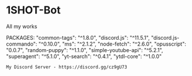# 1SHOT-Bot
All my works

PACKAGES: "common-tags": "^1.8.0",
    "discord.js": "^11.5.1",
    "discord.js-commando": "^0.10.0",
    "ms": "^2.1.2",
    "node-fetch": "^2.6.0",
    "opusscript": "0.0.7",
    "random-puppy": "^1.1.0",
    "simple-youtube-api": "^5.2.1",
    "superagent": "^5.1.0",
    "yt-search": "^0.4.1",
    "ytdl-core": "^1.0.0"
    
    My Discord Server - https://discord.gg/cz9gU73
